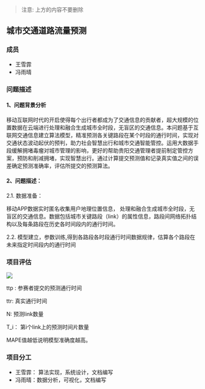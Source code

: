 ﻿---
layout: page
mathjax: true
permalink: /2019/projects/p03/proposal/
---

> 注意: 上方的内容不要删除


## 城市交通道路流量预测

### 成员

- 王雪霏
- 冯雨晴

### 问题描述

#### 1、问题背景分析

移动互联网时代的开启使得每个出行者都成为了交通信息的贡献者，超大规模的位置数据在云端进行处理和融合生成城市全时段，无盲区的交通信息。本问题基于互联网交通信息建立算法模型，精准预测各关键路段在某个时段的通行时间，实现对交通状态波动起伏的预判，助力社会智慧出行和城市交通智能管控。运用大数据手段缓解拥堵毒瘤对城市管理的影响，更好的帮助贵阳交通管理者提前制定管控方案，预防和削减拥堵，实现智慧出行。通过计算提交预测值和记录真实值之间的误差确定预测准确率，评估所提交的预测算法。

#### 2、问题描述：

2.1. 数据准备：

移动APP数据实时匿名收集用户地理位置信息， 处理和融合生成城市全时段，无盲区的交通信息。数据包括城市关键路段（link）的属性信息，路段间网络拓扑结构以及每条路段在历史各时间段内的通行时间。

2.2. 模型建立，参数训练,得到各路段各时段通行时间数据规律，估算各个路段在未来指定时间段内的通行时间

### 项目评估

![](https://work.alibaba-inc.com/aliwork_tfs/g01_alibaba-inc_com/tfscom/TB13g.0SXXXXXbeaXXXXXXXXXXX.tfsprivate.png)

ttp : 参赛者提交的预测通行时间

ttr: 真实通行时间

N: 预测link数量

T_i： 第i个link上的预测时间片数量

MAPE值越低说明模型准确度越高。

### 项目分工

- 王雪霏： 算法实现，系统设计，文档编写
- 冯雨晴：数据分析，可视化，文档编写